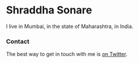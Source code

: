 # Shraddha Sonare

I live in Mumbai, in the state of Maharashtra, in India.
### Contact

The best way to get in touch with me is [on Twitter](https://twitter.com/Shraddha_2121).
